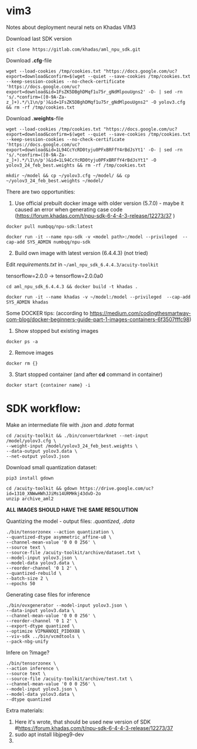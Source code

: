# vim3
Notes about deployment neural nets on Khadas VIM3 

Download last SDK version 
```
git clone https://gitlab.com/khadas/aml_npu_sdk.git
```


Download **.cfg**-file
```
wget --load-cookies /tmp/cookies.txt "https://docs.google.com/uc?export=download&confirm=$(wget --quiet --save-cookies /tmp/cookies.txt --keep-session-cookies --no-check-certificate 'https://docs.google.com/uc?export=download&id=1FsZK5DBghDMqf1u75r_gNdMlpouUgns2' -O- | sed -rn 's/.*confirm=([0-9A-Za-z_]+).*/\1\n/p')&id=1FsZK5DBghDMqf1u75r_gNdMlpouUgns2" -O yolov3.cfg && rm -rf /tmp/cookies.txt 
```

Download **.weights**-file
```
wget --load-cookies /tmp/cookies.txt "https://docs.google.com/uc?export=download&confirm=$(wget --quiet --save-cookies /tmp/cookies.txt --keep-session-cookies --no-check-certificate 'https://docs.google.com/uc?export=download&id=1L94CcYcRD0tyju0PFxBRFfY4rBdJsYt1' -O- | sed -rn 's/.*confirm=([0-9A-Za-z_]+).*/\1\n/p')&id=1L94CcYcRD0tyju0PFxBRFfY4rBdJsYt1" -O yolov3_24_feb_best.weights && rm -rf /tmp/cookies.txt 
```
```
mkdir ~/model && cp ~/yolov3.cfg ~/model/ && cp ~/yolov3_24_feb_best.weights ~/model/
```

There are two opportunities:
1. Use official prebuilt docker image with older version (5.7.0) - maybe it caused an error when generating case code (https://forum.khadas.com/t/npu-sdk-6-4-4-3-release/12273/37
)
```
docker pull numbqq/npu-sdk:latest
```
```
docker run -it --name npu-sdk -v <model path>:/model --privileged  --cap-add SYS_ADMIN numbqq/npu-sdk
```

2. Build own image with latest version (6.4.4.3) (not tried)

Edit *requirements.txt* in ```~/aml_npu_sdk_6.4.4.3/acuity-toolkit``` 

tensorflow=2.0.0 -> tensorflow=2.0.0a0

```
cd aml_npu_sdk_6.4.4.3 && docker build -t khadas .
```
```
docker run -it --name khadas -v ~/model:/model --privileged  --cap-add SYS_ADMIN khadas
```

Some DOCKER tips:
(according to https://medium.com/codingthesmartway-com-blog/docker-beginners-guide-part-1-images-containers-6f3507fffc98)

1. Show stopped but existing images 
```
docker ps -a 
```
2. Remove images
```
docker rm {}
```
3. Start stopped container (and after **cd** command in container)
```
docker start {container name} -i
```

# SDK workflow:

Make an intermediate file with *.json* and *.data* format

```
cd /acuity-toolkit && ./bin/convertdarknet --net-input /model/yolov3.cfg \
--weight-input /model/yolov3_24_feb_best.weights \
--data-output yolov3.data \
--net-output yolov3.json
```

Download small quantization dataset:
```
pip3 install gdown

cd /acuity-toolkit && gdown https://drive.google.com/uc?id=1310_XNWwHWhJJiMs14URMHkj43dvD-2o
unzip archive_aml2
```
**ALL IMAGES SHOULD HAVE THE SAME RESOLUTION**

Quantizing the model - output files: *.quantized*, *.data* 

```
./bin/tensorzonex --action quantization \
--quantized-dtype asymmetric_affine-u8 \
--channel-mean-value '0 0 0 256' \
--source text \
--source-file /acuity-toolkit/archive/dataset.txt \
--model-input yolov3.json \
--model-data yolov3.data \
--reorder-channel '0 1 2' \
--quantized-rebuild \
--batch-size 2 \
--epochs 50
```
Generating case files for inference


```
./bin/ovxgenerator --model-input yolov3.json \
--data-input yolov3.data \
--channel-mean-value '0 0 0 256' \
--reorder-channel '0 1 2' \
--export-dtype quantized \
--optimize VIPNANOQI_PID0X88 \
--viv-sdk ../bin/vcmdtools \
--pack-nbg-unify
```

Infere on ?image?

```
./bin/tensorzonex \
--action inference \
--source text \
--source-file /acuity-toolkit/archive/test.txt \
--channel-mean-value '0 0 0 256' \
--model-input yolov3.json \
--model-data yolov3.data \
--dtype quantized
```

Extra materials:
1. Here it's wrote, that should be used new version of SDK
#https://forum.khadas.com/t/npu-sdk-6-4-4-3-release/12273/37
2. sudo apt install libjpeg9-dev
3. 
